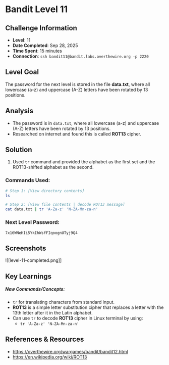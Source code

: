 # Bandit Level 11

## Challenge Information
- **Level**: 11
- **Date Completed**: Sep 28, 2025
- **Time Spent**: 15 minutes
- **Connection**: `ssh bandit11@bandit.labs.overthewire.org -p 2220`

## Level Goal

The password for the next level is stored in the file **data.txt**, where all lowercase (a-z) and uppercase (A-Z) letters have been rotated by 13 positions.

## Analysis
- The password is in `data.txt`, where all lowercase (a-z) and uppercase (A-Z) letters have been rotated by 13 positions.
- Researched on internet and found this is called **ROT13** cipher. 

## Solution
1. Used `tr` command and provided the alphabet as the first set and the ROT13-shifted alphabet as the second.

### Commands Used:
```bash
# Step 1: [View directory contents]
ls

# Step 2: [View file contents | decode ROT13 message]  
cat data.txt | tr 'A-Za-z' 'N-ZA-Mn-za-n'
```
### Next Level Password: 
```
7x16WNeHIi5YkIhWsfFIqoognUTyj9Q4
```
## Screenshots
![[level-11-completed.png]]

## Key Learnings
##### New Commands/Concepts:
- `tr` for translating characters from standard input.
- **ROT13** is a simple letter substitution cipher that replaces a letter with the 13th letter after it in the Latin alphabet.
- Can use `tr` to decode **ROT13** cipher in Linux terminal by using:
	- `tr 'A-Za-z' 'N-ZA-Mn-za-n'`

## References & Resources
- https://overthewire.org/wargames/bandit/bandit12.html
- https://en.wikipedia.org/wiki/ROT13